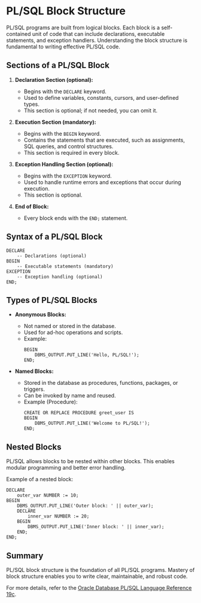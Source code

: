 
# PL/SQL Block Structure

PL/SQL programs are built from logical blocks. Each block is a self-contained unit of code that can include declarations, executable statements, and exception handlers. Understanding the block structure is fundamental to writing effective PL/SQL code.

## Sections of a PL/SQL Block

1. **Declaration Section (optional):**
	- Begins with the `DECLARE` keyword.
	- Used to define variables, constants, cursors, and user-defined types.
	- This section is optional; if not needed, you can omit it.

2. **Execution Section (mandatory):**
	- Begins with the `BEGIN` keyword.
	- Contains the statements that are executed, such as assignments, SQL queries, and control structures.
	- This section is required in every block.

3. **Exception Handling Section (optional):**
	- Begins with the `EXCEPTION` keyword.
	- Used to handle runtime errors and exceptions that occur during execution.
	- This section is optional.

4. **End of Block:**
	- Every block ends with the `END;` statement.

## Syntax of a PL/SQL Block

```plsql
DECLARE
	-- Declarations (optional)
BEGIN
	-- Executable statements (mandatory)
EXCEPTION
	-- Exception handling (optional)
END;
```

## Types of PL/SQL Blocks

- **Anonymous Blocks:**
  - Not named or stored in the database.
  - Used for ad-hoc operations and scripts.
  - Example:
	 ```plsql
	 BEGIN
		 DBMS_OUTPUT.PUT_LINE('Hello, PL/SQL!');
	 END;
	 ```

- **Named Blocks:**
  - Stored in the database as procedures, functions, packages, or triggers.
  - Can be invoked by name and reused.
  - Example (Procedure):
	 ```plsql
	 CREATE OR REPLACE PROCEDURE greet_user IS
	 BEGIN
		 DBMS_OUTPUT.PUT_LINE('Welcome to PL/SQL!');
	 END;
	 ```

## Nested Blocks

PL/SQL allows blocks to be nested within other blocks. This enables modular programming and better error handling.

Example of a nested block:

```plsql
DECLARE
	outer_var NUMBER := 10;
BEGIN
	DBMS_OUTPUT.PUT_LINE('Outer block: ' || outer_var);
	DECLARE
		inner_var NUMBER := 20;
	BEGIN
		DBMS_OUTPUT.PUT_LINE('Inner block: ' || inner_var);
	END;
END;
```

## Summary

PL/SQL block structure is the foundation of all PL/SQL programs. Mastery of block structure enables you to write clear, maintainable, and robust code.

For more details, refer to the [Oracle Database PL/SQL Language Reference 19c](https://docs.oracle.com/en/database/oracle/oracle-database/19/lnpls/index.html).
